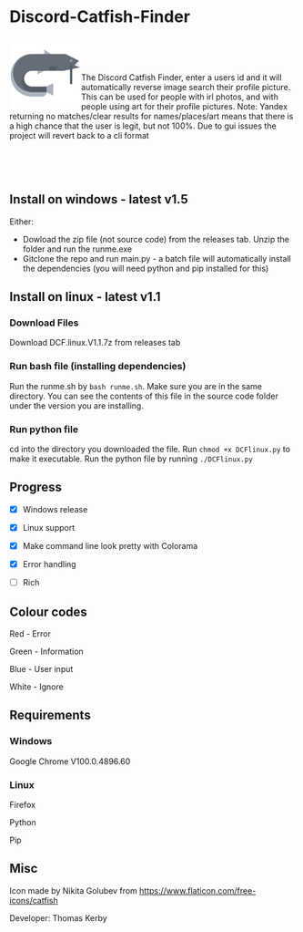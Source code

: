 # Discord-Catfish-Finder

<img align="left" src="https://raw.githubusercontent.com/TXOG/Discord-Catfish-Finder/v1.0/icon.png?token=GHSAT0AAAAAABRCO3SU6BKN36NRLPCPCWJUYPWP57Q" width=25% height=25%>

𝅳 𝅳 𝅳 𝅳 𝅳 𝅳 𝅳 𝅳 𝅳 𝅳 𝅳 𝅳 𝅳 𝅳 𝅳 𝅳 𝅳 𝅳 𝅳 𝅳 𝅳 𝅳 𝅳 𝅳 𝅳 𝅳 𝅳 𝅳 𝅳 𝅳 

𝅳 𝅳 𝅳 𝅳 𝅳 𝅳 𝅳 𝅳 𝅳 𝅳 𝅳 𝅳 𝅳 𝅳 𝅳 𝅳 𝅳 𝅳 𝅳 𝅳 𝅳 𝅳 𝅳 𝅳 𝅳 𝅳 𝅳 𝅳 𝅳 𝅳 
𝅳 𝅳 𝅳 𝅳 𝅳 𝅳 𝅳 𝅳 𝅳 𝅳 𝅳 𝅳 𝅳 𝅳 𝅳 𝅳 𝅳 𝅳 𝅳 𝅳 𝅳 𝅳 𝅳 𝅳 𝅳 𝅳 𝅳 𝅳 𝅳 𝅳 
𝅳 𝅳 𝅳 𝅳 𝅳 𝅳 𝅳 𝅳 𝅳 𝅳 𝅳 𝅳 𝅳 𝅳 𝅳 𝅳 𝅳 𝅳 𝅳 𝅳 𝅳 𝅳 𝅳 𝅳 𝅳 𝅳 𝅳 𝅳 𝅳 𝅳 

The Discord Catfish Finder, enter a users id and it will automatically reverse image search their profile picture. This can be used for people with irl photos, and with people using art for their profile pictures. Note: Yandex returning no matches/clear results for names/places/art means that there is a high chance that the user is legit, but not 100%. Due to gui issues the project will revert back to a cli format
 𝅳 𝅳 𝅳 𝅳 𝅳 𝅳 𝅳 𝅳 𝅳 𝅳 𝅳 𝅳 𝅳 𝅳 𝅳 𝅳 𝅳 𝅳 𝅳 𝅳 𝅳 𝅳 𝅳 𝅳 𝅳 𝅳 𝅳 𝅳 𝅳 𝅳 𝅳 𝅳 𝅳 𝅳 𝅳 𝅳 𝅳 
𝅳 𝅳 𝅳 𝅳 𝅳 𝅳 𝅳 𝅳 𝅳 𝅳 𝅳 𝅳 𝅳 𝅳 𝅳 𝅳 𝅳 𝅳 𝅳 𝅳 𝅳 𝅳 𝅳 𝅳 𝅳 𝅳 𝅳 𝅳 𝅳

𝅳 𝅳 𝅳 𝅳 𝅳 𝅳 𝅳 𝅳 𝅳 𝅳 𝅳 𝅳 𝅳 𝅳 𝅳 𝅳 𝅳 𝅳 𝅳 𝅳 𝅳 𝅳 𝅳 𝅳 𝅳 𝅳 𝅳 𝅳 𝅳 𝅳 

𝅳 𝅳 𝅳 𝅳 𝅳 𝅳 𝅳 𝅳 𝅳 𝅳 𝅳 𝅳 𝅳 𝅳 𝅳 𝅳 𝅳 𝅳 𝅳 𝅳 𝅳 𝅳 𝅳 𝅳 𝅳 𝅳 𝅳 𝅳 𝅳 𝅳 

## Install on windows - latest v1.5

Either:
* Dowload the zip file (not source code) from the releases tab. Unzip the folder and run the runme.exe
* Gitclone the repo and run main.py - a batch file will automatically install the dependencies (you will need python and pip installed for this)

## Install on linux - latest v1.1

### Download Files

Download DCF.linux.V1.1.7z from releases tab

### Run bash file (installing dependencies)

Run the runme.sh by `bash runme.sh`. Make sure you are in the same directory. You can see the contents of this file in the source code folder under the version you are installing.

### Run python file

cd into the directory you downloaded the file. Run `chmod +x DCFlinux.py` to make it executable. Run the python file by running `./DCFlinux.py`

## Progress

- [x] Windows release
- [x] Linux support
- [x] Make command line look pretty with Colorama
- [x] Error handling
- [ ] Rich


## Colour codes

Red - Error

Green - Information

Blue - User input

White - Ignore

## Requirements

### Windows

Google Chrome V100.0.4896.60

### Linux

Firefox

Python

Pip

## Misc

Icon made by Nikita Golubev from https://www.flaticon.com/free-icons/catfish

Developer: Thomas Kerby
